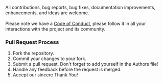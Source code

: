 All contributions, bug reports, bug fixes, documentation improvements, enhancements, and ideas are welcome.
<br/><br/>
Please note we have a [Code of Conduct](https://github.com/suraj-kalu/github-final-project/blob/main/CODE_OF_CONDUCT.md), please follow it in all your interactions with the project and its community.
### Pull Request Process
1. Fork the repository.
2. Commit your changes to your fork.
3. Submit a pull request. Don't forget to add yourself in the Authors file!
4. Handle any feedback before the request is merged.
5. Accept our sincere Thank You!
